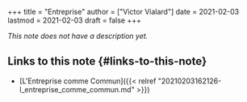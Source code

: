 +++
title = "Entreprise"
author = ["Victor Vialard"]
date = 2021-02-03
lastmod = 2021-02-03
draft = false
+++

_This note does not have a description yet._


## Links to this note {#links-to-this-note}

-   [L'Entreprise comme Commun]({{< relref "20210203162126-l_entreprise_comme_commun.md" >}})
